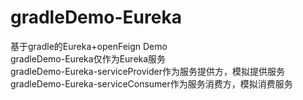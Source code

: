 # gradleDemo-Eureka
基于gradle的Eureka+openFeign Demo  
gradleDemo-Eureka仅作为Eureka服务  
gradleDemo-Eureka-serviceProvider作为服务提供方，模拟提供服务  
gradleDemo-Eureka-serviceConsumer作为服务消费方，模拟消费服务  
